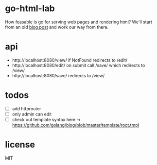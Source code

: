 # go-html-lab
How feasable is go for serving web pages and rendering html? We'll start from an old [blog post](https://golang.org/doc/articles/wiki/) and work our way from there.

# api
- http://localhost:8080/view/<page>
	if NotFound
		redirects to /edit/<page>
- http://localhost:8080/edit/<page>
	on submit
		call /save/<page>
			which redirects to /view/<page>
- http://localhost:8080/save/<page>
		redirects to /view/<page>

# todos
- [ ] add httprouter
- [ ] only admin can edit
- [ ] check out template syntax here -> https://github.com/golang/blog/blob/master/template/root.tmpl

# license
MIT
